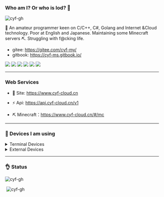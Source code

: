 <!--
 * @Date: 2020-08-25 14:34:25
 * @LastEditors: cyf
 * @LastEditTime: 2020-09-04 23:58:07
 * @FilePath: \cyf-gh\README.md
 * @Description: What is mind? No matter. What is matter? Nevermind.
-->
### Who am I? Or who is lod? 🤔 

<p align="left"> <img src="https://komarev.com/ghpvc/?username=cyf-gh" alt="cyf-gh" /> </p>


 🌱 An amateur programmer keen on C/C++, C#, Golang and Internet &Cloud technology. Poor at English and Japanese. Maintaining some Minecraft servers ⛏. Struggling with f@cking life.

* gitee: https://gitee.com/cyf-my/
* gitbook: https://cyf-ms.gitbook.io/

[![](https://img.shields.io/badge/OnePlus-7%20Pro-f5010c?style=flat-square&logo=oneplus&logoColor=ffffff)](https://www.oneplus.com/)
[![](https://img.shields.io/badge/Windows-10-2376bc?style=flat-square&logo=windows&logoColor=ffffff)](https://www.microsoft.com/windows/get-windows-10)
[![](https://img.shields.io/badge/-Linux-fcc624?style=flat-square&logo=linux&logoColor=white)](https://www.linuxfoundation.org/)
[![](https://img.shields.io/badge/-Vue.js-4fc08d?style=flat-square&logo=vue.js&logoColor=ffffff)](https://vuejs.org/)
[![](https://img.shields.io/badge/-Nginx-269539?style=flat-square&logo=nginx&logoColor=ffffff)](https://nginx.org/)
[![](https://img.shields.io/badge/-Git-f05032?style=flat-square&logo=git&logoColor=white)](https://git-scm.com/)

---

### Web Services
* 👯 Site: https://www.cyf-cloud.cn
* ⚡ Api: https://api.cyf-cloud.cn/v1


* ⛏ Minecraft：https://www.cyf-cloud.cn/#/mc
---------

 <!-- waka-box start -->
 <!-- waka-box end -->

### 🔭 Devices I am using
<details>
<summary>Terminal Devices</summary>

*Phone*

OnePlus Pro 7
* 8G RAM
* 256G Storage
* Snapdragon 855

*Tablet*

Lenovo Thinkpad 8
* Atom Z3795 1.6Ghz
* 4G RAM
Good for viewing bangumi

*Laptop*

Dell Precision 3510
* Intel Core i7-6820HQ
* 16G DDR4 2133 Single
* 480G NVME SSD
* AMD FirePro W5130M
* 1080P 120hz LCD (  Replaced by myself )

*Desktop*

* Intel X79 Motherboard
* Intel Xeon E5 2650 v2
*32G( 8G 1333 ECC x 2 + 16G 1333 ECC x 1 )
* 480G SATA SSD
* AMD RX 470
*Displays*

* Samsung S24D360
* Dell U2311H

*Server*

* ASUS P7P55 Deluxe
* Intel Xeon 3440x
* 8G 1333 * 2
* 4TB + 320G + 500G HDD
* 64G msata SSD + 128 SATA SSD
</details>


<details>
<summary>External Devices</summary>

*Keyboards*

* Durgod Taurus K320 (MX Silver)
* Steampunk (MX Blue)
* Plum Niz 66(Niz Capacitive)

*Mouse*

* Logitech MX Master 2S

*Headphones*

* Sony MDR-CD900st
* Sony MDR-EX750na( with Fiio BTR1K Bluetooth Amplifier )
* GRADO se125e
  
*Protable Storage*

* 2TB + 500G 5400rpm
* 500G 7400rpm
</details>

---


<!-- BLOG-POST-LIST:START-->
<!-- BLOG-POST-LIST:END-->


### 👌 Status

<p><img align="leftr" src="https://github-readme-stats.vercel.app/api/top-langs/?username=cyf-gh&layout=compact&hide=html" alt="cyf-gh" /></p>

<p>&nbsp;<img align="center" src="https://github-readme-stats.vercel.app/api?username=cyf-gh&show_icons=true" alt="cyf-gh" /></p>

